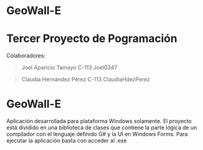 # GeoWall-E
# Tercer Proyecto de Pogramación

Colaboradores:
> Joel Aparicio Tamayo     C-113    Joel0347

> Claudia Hernández Pérez  C-113    ClaudiaHdezPerez

# GeoWall-E
Aplicación desarrollada para plataforma Windows solamente. El proyecto está dividido en una biblioteca de clases 
que contiene la parte lógica de un compilador con el lenguaje definido G# y la UI en Windows Forms. Para ejecutar 
la aplicación basta con acceder al .exe
